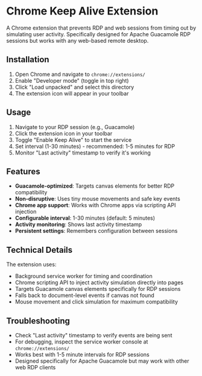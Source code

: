 # Chrome Keep Alive Extension

A Chrome extension that prevents RDP and web sessions from timing out by simulating user activity. Specifically designed for Apache Guacamole RDP sessions but works with any web-based remote desktop.

## Installation

1. Open Chrome and navigate to `chrome://extensions/`
2. Enable "Developer mode" (toggle in top right)
3. Click "Load unpacked" and select this directory
4. The extension icon will appear in your toolbar

## Usage

1. Navigate to your RDP session (e.g., Guacamole)
2. Click the extension icon in your toolbar
3. Toggle "Enable Keep Alive" to start the service
4. Set interval (1-30 minutes) - recommended: 1-5 minutes for RDP
5. Monitor "Last activity" timestamp to verify it's working

## Features

- **Guacamole-optimized**: Targets canvas elements for better RDP compatibility
- **Non-disruptive**: Uses tiny mouse movements and safe key events
- **Chrome app support**: Works with Chrome apps via scripting API injection
- **Configurable interval**: 1-30 minutes (default: 5 minutes)
- **Activity monitoring**: Shows last activity timestamp
- **Persistent settings**: Remembers configuration between sessions

## Technical Details

The extension uses:
- Background service worker for timing and coordination
- Chrome scripting API to inject activity simulation directly into pages
- Targets Guacamole canvas elements specifically for RDP sessions
- Falls back to document-level events if canvas not found
- Mouse movement and click simulation for maximum compatibility

## Troubleshooting

- Check "Last activity" timestamp to verify events are being sent
- For debugging, inspect the service worker console at `chrome://extensions/`
- Works best with 1-5 minute intervals for RDP sessions
- Designed specifically for Apache Guacamole but may work with other web RDP clients